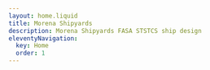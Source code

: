 ```yaml
---
layout: home.liquid
title: Morena Shipyards
description: Morena Shipyards FASA STSTCS ship design
eleventyNavigation:
  key: Home
  order: 1
---
```









